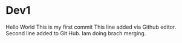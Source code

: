 # Dev1

Hello World
This is my first commit
This line added via Github editor.
Second line added to Git Hub.
Iam doing brach merging.
